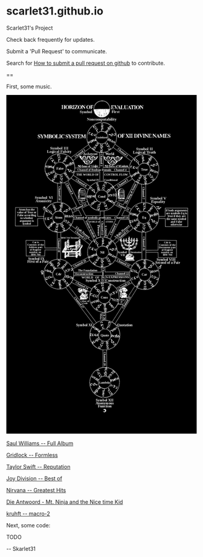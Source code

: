 # scarlet31.github.io
Scarlet31's Project

Check back frequently for updates.

Submit a 'Pull Request' to communicate.

Search for [How to submit a pull request on github](https://www.google.com/search?q=how+to+submit+a+pull+request+on+github) to contribute.

==

First, some music.

![The Kabbevela Fixed](kabbevalah--fixed--2018.png "The Kabbevala Fixed (2018)")


[Saul Williams -- Full Album](https://www.youtube.com/watch?v=b1S7qTsW5SY&list=PLdwVGhtJhPswZgPUExHdRhi2I6wRI4hOQ)

[Gridlock -- Formless](https://www.youtube.com/watch?v=YFLhE7VmJuw)

[Taylor Swift -- Reputation](https://www.youtube.com/watch?v=T62maKYX9tU&list=PLV1bhAAf21cSxHaqUDyG1meQz3hUPi4eO)

[Joy Division -- Best of](https://www.youtube.com/watch?v=VZ1BOPWbVms)

[Nirvana -- Greatest Hits](https://www.youtube.com/watch?v=UmQWV01xRdg)

[Die Antwoord - Mt. Ninja and the Nice time Kid](https://www.youtube.com/watch?v=d80MG0TZ8mU)

[kruhft -- macro-2](https://www.youtube.com/watch?v=nD1kA0sB8eU)

Next, some code:

TODO

--
Skarlet31
